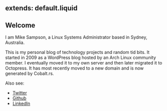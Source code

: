 extends: default.liquid
---

## Welcome

I am Mike Sampson, a Linux Systems Administrator based in Sydney, Australia.

This is my personal blog of technology projects and random tid bits. It started
in 2009 as a WordPress blog hosted by an Arch Linux community member. I
eventually moved it to my own server and then later migrated it to Octopress. It
has most recently moved to a new domain and is now generated by Cobalt.rs.

Also see:

- [Twitter](https://twitter.com/mfsampson)
- [Github](https://github.com/mfs)
- [LinkedIn](http://au.linkedin.com/in/mfsampson)

